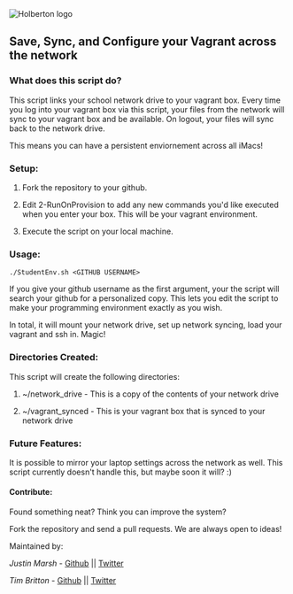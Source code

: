 <img src="https://www.holbertonschool.com/assets/holberton-logo-1cc451260ca3cd297def53f2250a9794810667c7ca7b5fa5879a569a457bf16f.png" alt="Holberton logo">

## Save, Sync, and Configure your Vagrant across the network

### What does this script do?
This script links your school network drive to your vagrant box.
Every time you log into your vagrant box via this script, your
files from the network will sync to your vagrant box and be available.
On logout, your files will sync back to the network drive.

This means you can have a persistent enviornement across all iMacs!

### Setup:
1) Fork the repository to your github.

2) Edit 2-RunOnProvision to add any new commands you'd like executed when 
   you enter your box. This will be your vagrant environment.

3) Execute the script on your local machine.

### Usage:
```
./StudentEnv.sh <GITHUB USERNAME>
```

If you give your github username as the first argument, your the script
will search your github for a personalized copy. This lets you edit the
script to make your programming environment exactly as you wish.

In total, it will mount your network drive, set up network syncing,
load your vagrant and ssh in.  Magic!
### Directories Created:
This script will create the following directories:

1) ~/network_drive - This is a copy of the contents of your network drive

2) ~/vagrant_synced - This is your vagrant box that is synced to your network drive


### Future Features:
It is possible to mirror your laptop settings across the network as well. This script currently doesn't handle this, but maybe soon it will? :)



#### Contribute:
Found something neat? Think you can improve the system?

Fork the repository and send a pull requests. We are always open to ideas!

Maintained by:

*Justin Marsh* - [Github](https://github.com/j-tyler) || [Twitter](https://twitter.com/dogonthecircuit)

*Tim Britton* - [Github](https://github.com/wintermanc3r) || [Twitter](https://twitter.com/wintermanc3r)
